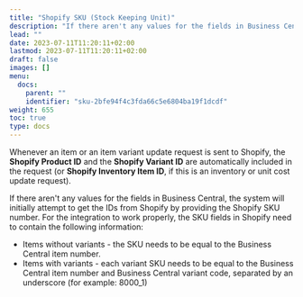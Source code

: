 ```yaml
---
title: "Shopify SKU (Stock Keeping Unit)"
description: "If there aren't any values for the fields in Business Central, the system will initially attempt to get the IDs from Shopify by providing the Shopify SKU number."
lead: ""
date: 2023-07-11T11:20:11+02:00
lastmod: 2023-07-11T11:20:11+02:00
draft: false
images: []
menu:
  docs:
    parent: ""
    identifier: "sku-2bfe94f4c3fda66c5e6804ba19f1dcdf"
weight: 655
toc: true
type: docs
---
```


Whenever an item or an item variant update request is sent to Shopify, the **Shopify Product ID** and the **Shopify Variant ID** are automatically included in the request (or **Shopify Inventory Item ID**, if this is an inventory or unit cost update request).

If there aren't any values for the fields in Business Central, the system will initially attempt to get the IDs from Shopify by providing the Shopify SKU number. For the integration to work properly, the SKU fields in Shopify need to contain the following information:

- Items without variants - the SKU needs to be equal to the Business Central item number.
- Items with variants - each variant SKU needs to be equal to the Business Central item number and Business Central variant code, separated by an underscore (for example: 8000_1)
